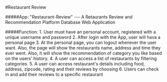 #Restaurant Review

#####App: "Restaurant-Review" --- A Retaurants Review and Recommendation Platform Database Web Application

#####Function:
	1. User must have an personal account, registered with a unique username and password
	2. After login with the App, user will hava a personal page
	3. At the personal page, you can logout whenever the user want. Also, the page will show the restaurants name, address and time they ever went. Also, it will show the recommendation of category you like based on the users' history.
	4. A user can access a list of restaurants by filtering categories.
	5. A user can access restaurant's details including food, address, zipcode, rating and their reviews by choosing 
	6. Users can check in and add their reviews to a specific restaurant
	
